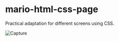 # mario-html-css-page

Practical adaptation for different screens using CSS.

![Capture](https://github.com/Alex-Alen/mario-html-css-page/assets/102283894/71e6d1ff-650d-48c5-891a-e1ee241a3e1a)
